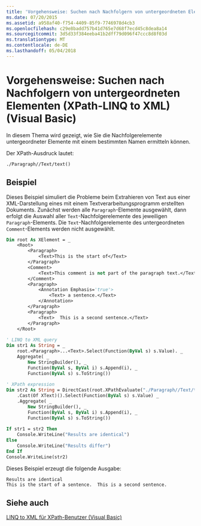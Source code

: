 ```yaml
---
title: 'Vorgehensweise: Suchen nach Nachfolgern von untergeordneten Elementen (XPath-LINQ to XML) (Visual Basic)'
ms.date: 07/20/2015
ms.assetid: a958af40-f754-4409-85f9-7746978d4cb3
ms.openlocfilehash: c29e8badd757b41d765e7d68f7ecd45c8dea8a14
ms.sourcegitcommit: 3d5d33f384eeba41b2dff79d096f47ccc8d8f03d
ms.translationtype: MT
ms.contentlocale: de-DE
ms.lasthandoff: 05/04/2018
---
```

# <a name="how-to-find-descendants-of-a-child-element-xpath-linq-to-xml-visual-basic"></a>Vorgehensweise: Suchen nach Nachfolgern von untergeordneten Elementen (XPath-LINQ to XML) (Visual Basic)
In diesem Thema wird gezeigt, wie Sie die Nachfolgerelemente untergeordneter Elemente mit einem bestimmten Namen ermitteln können.  
  
 Der XPath-Ausdruck lautet:  
  
 `./Paragraph//Text/text()`  
  
## <a name="example"></a>Beispiel  
 Dieses Beispiel simuliert die Probleme beim Extrahieren von Text aus einer XML-Darstellung eines mit einem Textverarbeitungsprogramm erstellten Dokuments. Zunächst werden alle `Paragraph`-Elemente ausgewählt, dann erfolgt die Auswahl aller `Text`-Nachfolgerelemente des jeweiligen `Paragraph`-Elements. Die `Text`-Nachfolgerelemente des untergeordneten `Comment`-Elements werden nicht ausgewählt.  
  
```vb  
Dim root As XElement = _  
    <Root>  
        <Paragraph>  
            <Text>This is the start of</Text>  
        </Paragraph>  
        <Comment>  
            <Text>This comment is not part of the paragraph text.</Text>  
        </Comment>  
        <Paragraph>  
            <Annotation Emphasis='true'>  
                <Text> a sentence.</Text>  
            </Annotation>  
        </Paragraph>  
        <Paragraph>  
            <Text>  This is a second sentence.</Text>  
        </Paragraph>  
    </Root>  
  
' LINQ to XML query  
Dim str1 As String = _  
    root.<Paragraph>...<Text>.Select(Function(ByVal s) s.Value). _  
    Aggregate( _  
        New StringBuilder(), _  
        Function(ByVal s, ByVal i) s.Append(i), _  
        Function(ByVal s) s.ToString())  
  
' XPath expression  
Dim str2 As String = DirectCast(root.XPathEvaluate("./Paragraph//Text/text()"), IEnumerable) _  
    .Cast(Of XText)().Select(Function(ByVal s) s.Value) _  
    .Aggregate( _  
        New StringBuilder(), _  
        Function(ByVal s, ByVal i) s.Append(i), _  
        Function(ByVal s) s.ToString())  
  
If str1 = str2 Then  
    Console.WriteLine("Results are identical")  
Else  
    Console.WriteLine("Results differ")  
End If  
Console.WriteLine(str2)  
```  
  
 Dieses Beispiel erzeugt die folgende Ausgabe:  
  
```  
Results are identical  
This is the start of a sentence.  This is a second sentence.  
```  
  
## <a name="see-also"></a>Siehe auch  
 [LINQ to XML für XPath-Benutzer (Visual Basic)](../../../../visual-basic/programming-guide/concepts/linq/linq-to-xml-for-xpath-users.md)
